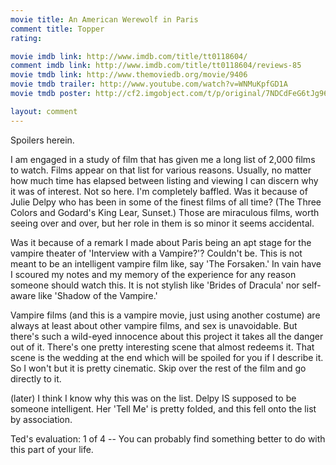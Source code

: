 ```yaml
---
movie title: An American Werewolf in Paris
comment title: Topper
rating: 

movie imdb link: http://www.imdb.com/title/tt0118604/
comment imdb link: http://www.imdb.com/title/tt0118604/reviews-85
movie tmdb link: http://www.themoviedb.org/movie/9406
movie tmdb trailer: http://www.youtube.com/watch?v=WNMuKpfGD1A
movie tmdb poster: http://cf2.imgobject.com/t/p/original/7NDCdFeG6tJg9693V9jNxzTprp8.jpg

layout: comment
---
```


Spoilers herein.

I am engaged in a study of film that has given me a long list of 2,000 films to watch. Films appear on that list for various reasons. Usually, no matter how much time has elapsed between listing and viewing I can discern why it was of interest. Not so here. I'm completely baffled. Was it because of Julie Delpy who has been in some of the finest films of all time? (The Three Colors and Godard's King Lear, Sunset.) Those are miraculous films, worth seeing over and over, but her role in them is so minor it seems accidental.

Was it because of a remark I made about Paris being an apt stage for the vampire theater of 'Interview with a Vampire?'? Couldn't be. This is not meant to be an intelligent vampire film like, say 'The Forsaken.' In vain have I scoured my notes and my memory of the experience for any reason someone should watch this. It is not stylish like 'Brides of Dracula' nor self-aware like 'Shadow of the Vampire.'

Vampire films (and this is a vampire movie, just using another costume) are always at least about other vampire films, and sex is unavoidable. But there's such a wild-eyed innocence about this project it takes all the danger out of it. There's one pretty interesting scene that almost redeems it. That scene is the wedding at the end which will be spoiled for you if I describe it. So I won't but it is pretty cinematic. Skip over the rest of the film and go directly to it.

(later) I think I know why this was on the list. Delpy IS supposed to be someone intelligent. Her 'Tell Me' is pretty folded, and this fell onto the list by association. 

Ted's evaluation: 1 of 4 -- You can probably find something better to do with this part of your life.